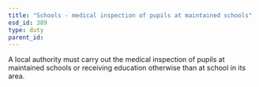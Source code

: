 ```yaml
---
title: "Schools - medical inspection of pupils at maintained schools"
esd_id: 389
type: duty
parent_id:  
---
```


A local authority must carry out the medical inspection of pupils at maintained schools or receiving education otherwise than at school in its area.

